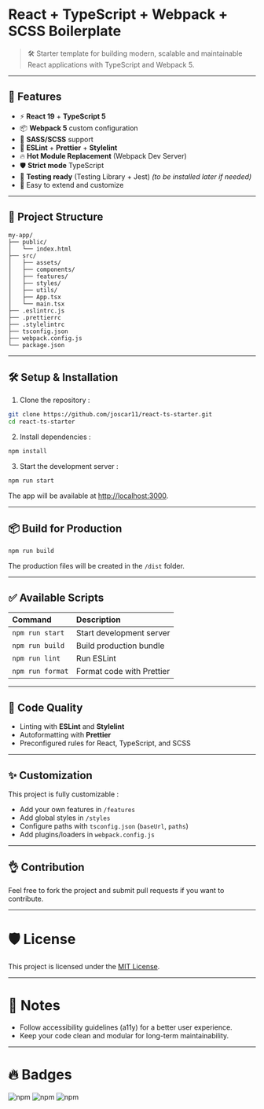 # React + TypeScript + Webpack + SCSS Boilerplate

> 🛠️ Starter template for building modern, scalable and maintainable React applications with TypeScript and Webpack 5.

---

## 🚀 Features

- ⚡ **React 19** + **TypeScript 5**
- 📦 **Webpack 5** custom configuration
- 🎨 **SASS/SCSS** support
- 🧹 **ESLint** + **Prettier** + **Stylelint**
- 🔥 **Hot Module Replacement** (Webpack Dev Server)
- 🛡️ **Strict mode** TypeScript
- 🧪 **Testing ready** (Testing Library + Jest) *(to be installed later if needed)*
- 📄 Easy to extend and customize

---

## 📂 Project Structure

```
my-app/
├── public/
│   └── index.html
├── src/
│   ├── assets/
│   ├── components/
│   ├── features/
│   ├── styles/
│   ├── utils/
│   ├── App.tsx
│   └── main.tsx
├── .eslintrc.js
├── .prettierrc
├── .stylelintrc
├── tsconfig.json
├── webpack.config.js
└── package.json
```

---

## 🛠️ Setup & Installation

1. Clone the repository :

```bash
git clone https://github.com/joscar11/react-ts-starter.git
cd react-ts-starter
```

2. Install dependencies :

```bash
npm install
```

3. Start the development server :

```bash
npm run start
```

The app will be available at [http://localhost:3000](http://localhost:3000).

---

## 📦 Build for Production

```bash
npm run build
```

The production files will be created in the `/dist` folder.

---

## ✅ Available Scripts

| Command | Description |
|:---|:---|
| `npm run start` | Start development server |
| `npm run build` | Build production bundle |
| `npm run lint` | Run ESLint |
| `npm run format` | Format code with Prettier |

---

## 🥩 Code Quality

- Linting with **ESLint** and **Stylelint**
- Autoformatting with **Prettier**
- Preconfigured rules for React, TypeScript, and SCSS

---

## ✨ Customization

This project is fully customizable :
- Add your own features in `/features`
- Add global styles in `/styles`
- Configure paths with `tsconfig.json` (`baseUrl`, `paths`)
- Add plugins/loaders in `webpack.config.js`

---

## 👌 Contribution

Feel free to fork the project and submit pull requests if you want to contribute.

---

# 🛡️ License

This project is licensed under the [MIT License](LICENSE).

---

# 📢 Notes

- Follow accessibility guidelines (a11y) for a better user experience.
- Keep your code clean and modular for long-term maintainability.

---

# 🔥 Badges

![npm](https://img.shields.io/badge/react-19.1.2-blue)
![npm](https://img.shields.io/badge/typescript-5.8.3-blue)
![npm](https://img.shields.io/badge/webpack-5.99.7-blue)

